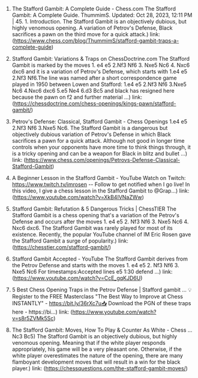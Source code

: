 ---
---
1. The Stafford Gambit: A Complete Guide - Chess.com
The Stafford Gambit: A Complete Guide. ThummimS. Updated: Oct 28, 2023, 12:11 PM | 45. 1. Introduction. The Stafford Gambit is an objectively dubious, but highly venomous opening. A variation of Petrov's Defense, Black sacrifices a pawn on the third move for a quick attack.)
link: (https://www.chess.com/blog/ThummimS/stafford-gambit-traps-a-complete-guide)


2. Stafford Gambit: Variations & Traps on ChessDoctrine.com
The Stafford Gambit is marked by the moves 1. e4 e5 2.Nf3 Nf6 3. Nxe5 Nc6 4. Nxc6 dxc6 and it is a variation of Petrov's Defense, which starts with 1.e4 e5 2.Nf3 Nf6.The line was named after a short correspondence game played in 1950 between Lowen and Stafford: 1.e4 e5 2.Nf3 Nf6 3.Nxe5 Nc6 4.Nxc6 dxc6 5.e5 Ne4 6.d3 Bc5 and black has resigned here because the pawn on f2 and further material ...)
link: (https://chessdoctrine.com/chess-openings/kings-pawn/stafford-gambit/)


3. Petrov's Defense: Classical, Stafford Gambit - Chess Openings
1.e4 e5 2.Nf3 Nf6 3.Nxe5 Nc6. The Stafford Gambit is a dangerous but objectively dubious variation of Petrov's Defense in which Black sacrifices a pawn for a quick attack. Although not good in longer time controls when your opponents have more time to think things through, it is a tricky opening and can be a weapon for Black in blitz and bullet ...)
link: (https://www.chess.com/openings/Petrovs-Defense-Classical-Stafford-Gambit)


4. A Beginner Lesson in the Stafford Gambit - YouTube
Watch on Twitch: https://www.twitch.tv/imrosen -- Follow to get notified when I go live! In this video, I give a chess lesson in the Stafford Gambit to @Grap...)
link: (https://www.youtube.com/watch?v=XkB4IVNaZWw)


5. Stafford Gambit: Refutation & 5 Dangerous Tricks | ChessTIER
The Stafford Gambit is a chess opening that's a variation of the Petrov's Defense and occurs after the moves 1. e4 e5 2. Nf3 Nf6 3. Nxe5 Nc6 4. Nxc6 dxc6. The Stafford Gambit was rarely played for most of its existence. Recently, the popular YouTube channel of IM Eric Rosen gave the Stafford Gambit a surge of popularity.)
link: (https://chesstier.com/stafford-gambit/)


6. Stafford Gambit Accepted - YouTube
The Stafford Gambit derives from the Petrov Defense and starts with the moves 1. e4 e5 2. Nf3 Nf6 3. Nxe5 Nc6 For timestamps:Accepted lines e5 1:30 defend ...)
link: (https://www.youtube.com/watch?v=CcE_gqKJD6U)


7. 5 Best Chess Opening Traps in the Petrov Defense | Stafford gambit ...
💡 Register to the FREE Masterclass "The Best Way to Improve at Chess INSTANTLY" - https://bit.ly/36rXc7u📥 Download the PGN of these traps here - https://bi...)
link: (https://www.youtube.com/watch?v=s8r5ZVMk5Sc)


8. The Stafford Gambit: Moves, How To Play & Counter As White - Chess ...
Nc3 Bc5) The Stafford Gambit is an objectively dubious, but highly venomous opening. Meaning that if the white player responds appropriately, his game will be a very pleasant one. Otherwise, if the white player overestimates the nature of the opening, there are many flamboyant development moves that will result in a win for the black player.)
link: (https://chessquestions.com/the-stafford-gambit-moves/)


